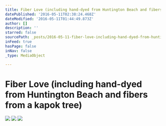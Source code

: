 ```yaml
---
title: Fiber Love (including hand-dyed from Huntington Beach and fibers from a kapok tree)
datePublished: '2016-05-11T02:38:24.468Z'
dateModified: '2016-05-11T01:44:49.873Z'
author: []
description: ''
starred: false
sourcePath: _posts/2016-05-11-fiber-love-including-hand-dyed-from-huntington-beach-and-fi.md
inFeed: true
hasPage: false
inNav: false
_type: MediaObject

---
```

# Fiber Love (including hand-dyed from Huntington Beach and fibers from a kapok tree)
![](https://the-grid-user-content.s3-us-west-2.amazonaws.com/541acc12-552e-495d-b532-15ee8646c338.jpg)
![](https://the-grid-user-content.s3-us-west-2.amazonaws.com/16dcf429-2fff-4d69-b10a-69c3e7614c9f.jpg)
![](https://the-grid-user-content.s3-us-west-2.amazonaws.com/320cc5a4-4eaa-423f-8ae2-dda9ace2cc2c.jpg)
